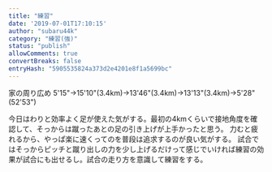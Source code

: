 ```yaml
---
title: "練習"
date: '2019-07-01T17:10:15'
author: "subaru44k"
category: "練習(強)"
status: "publish"
allowComments: true
convertBreaks: false
entryHash: "5905535824a373d2e4201e8f1a5699bc"
---
```

家の周り広め
5'15"→15'10"(3.4km)→13'46"(3.4km)→13'13"(3.4km)→5'28"(52'53")

今日はわりと効率よく足が使えた気がする。最初の4kmくらいで接地角度を確認して、そっからは蹴ったあとの足の引き上げが上手かったと思う。
力むと疲れるから、やっぱ楽に速くってのを普段は追求するのが良い気がする。
試合ではそっからピッチと蹴り出しの力を少し上げるだけって感じでいければ練習の効果が試合にも出せるし。試合の走り方を意識して練習をする。

